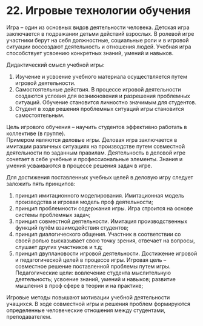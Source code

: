 # 22. Игровые технологии обучения

Игра – один из основных видов деятельности человека. Детская игра заключается в подражании детьми действий взрослых. В ролевой игре участники берут на себя должностные, социальные роли и в игровой ситуации воссоздают деятельность и отношения людей. Учебная игра способствует усвоению конкретных знаний, умений и навыков.

Дидактический смысл учебной игры:

1. Изучение и усвоение учебного материала осуществляется путем игровой деятельности. 
1. Самостоятельные действия. В процессе игровой деятельности создаются условия для возникновения и разрешения проблемных ситуаций. Обучение становится личностно значимым для студентов.
1. Студент в ходе решения проблемных ситуаций игры становится самостоятельным.

Цель игрового обучения – научить студентов эффективно работать в коллективе (в группе).   
Примером являются деловые игры. Деловая игра заключается в имитации различных ситуациях на производстве путем совместной деятельности по заданным правилам. Деятельность в деловой игре сочетает в себе учебные и профессиональные элементы. Знания и умения усваиваются в процессе решения задач в игре.

Для достижения поставленных учебных целей в деловую игру следует заложить пять принципов:

1. принцип имитационного моделирования. Имитационная модель производства и игровая модель проф деятельности;
1. принцип проблемности содержания игры. Игра строится на основе системы проблемных задач;
1. принцип совместной деятельности. Имитация производственных функций путём взаимодействия студентов;
1. принцип диалогического общения. Участник в соответствии со своей ролью высказывает свою точку зрения, отвечает на вопросы, слушает других участников и т.д;
1. принцип двуплановости игровой деятельности. Достижение игровой и педагогической целей в процессе игры. Игровая цель – совместное решение поставленной проблемы путем игры. Педагогические цели: вовлечение студента мыслительную деятельность;  усвоение знаний, умений и навыков; развитие мышления в проф сфере в теории и на практике;

Игровые методы повышают мотивации учебной деятельности учащихся. В ходе совместной игры и решения проблем формируются определенные человеческие отношения между студентами, преподавателем.